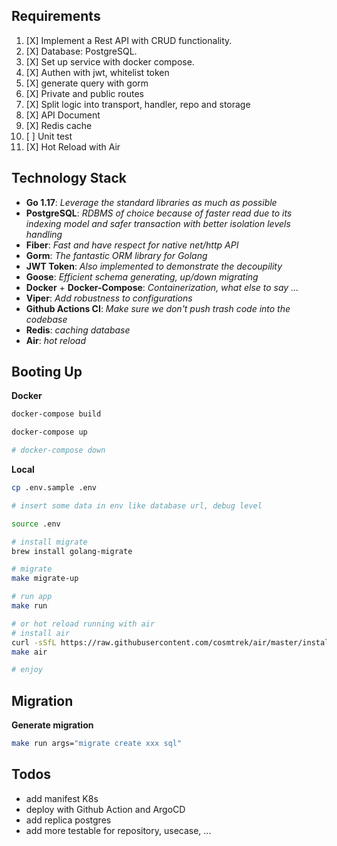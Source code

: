 ## Requirements
1. [X] Implement a Rest API with CRUD functionality.
2. [X] Database: PostgreSQL.
3. [X] Set up service with docker compose.
4. [X] Authen with jwt, whitelist token
5. [X] generate query with gorm
6. [X] Private and public routes
7. [X] Split logic into transport, handler, repo and storage
8. [X] API Document
9. [X] Redis cache
10. [ ] Unit test
11. [X] Hot Reload with Air

## Technology Stack

- **Go 1.17**: *Leverage the standard libraries as much as possible*
- **PostgreSQL**: *RDBMS of choice because of faster read due to its indexing model and safer transaction with better isolation levels handling*
- **Fiber**: *Fast and have respect for native net/http API*
- **Gorm**: *The fantastic ORM library for Golang*
- **JWT Token**: *Also implemented to demonstrate the decoupility*
- **Goose**: *Efficient schema generating, up/down migrating*
- **Docker** + **Docker-Compose**: *Containerization, what else to say ...*
- **Viper**: *Add robustness to configurations*
- **Github Actions CI**: *Make sure we don't push trash code into the codebase*
- **Redis**: *caching database*
- **Air**: *hot reload*

## Booting Up

**Docker**
```bash
docker-compose build

docker-compose up

# docker-compose down
```

**Local**
```bash
cp .env.sample .env

# insert some data in env like database url, debug level

source .env

# install migrate
brew install golang-migrate

# migrate
make migrate-up

# run app
make run

# or hot reload running with air
# install air
curl -sSfL https://raw.githubusercontent.com/cosmtrek/air/master/install.sh | sh -s
make air

# enjoy

```

## Migration

**Generate migration**
```bash
make run args="migrate create xxx sql"
```

## Todos
- add manifest K8s
- deploy with Github Action and ArgoCD
- add replica postgres
- add more testable for repository, usecase, ...
